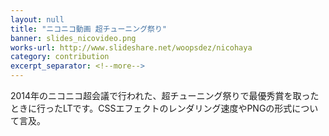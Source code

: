 ```yaml
---
layout: null
title: "ニコニコ動画 超チューニング祭り"
banner: slides_nicovideo.png
works-url: http://www.slideshare.net/woopsdez/nicohaya
category: contribution
excerpt_separator: <!--more-->
---
```


2014年のニコニコ超会議で行われた、超チューニング祭りで最優秀賞を取ったときに行ったLTです。CSSエフェクトのレンダリング速度やPNGの形式について言及。

<!--more-->

